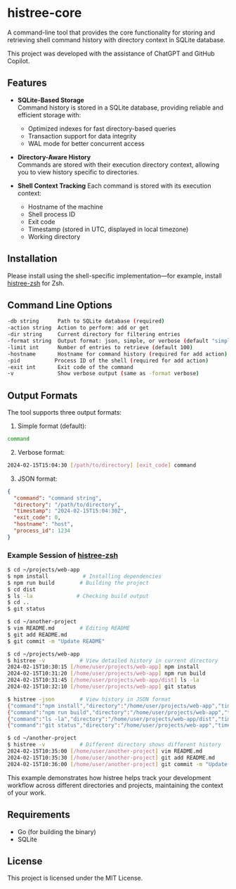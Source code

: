 # histree-core

A command-line tool that provides the core functionality for storing and retrieving shell command history with directory context in SQLite database.

This project was developed with the assistance of ChatGPT and GitHub Copilot.

## Features

- **SQLite-Based Storage**  
  Command history is stored in a SQLite database, providing reliable and efficient storage with:
  - Optimized indexes for fast directory-based queries
  - Transaction support for data integrity
  - WAL mode for better concurrent access

- **Directory-Aware History**  
  Commands are stored with their execution directory context, allowing you to view history specific to directories.

- **Shell Context Tracking**
  Each command is stored with its execution context:
  - Hostname of the machine
  - Shell process ID
  - Exit code
  - Timestamp (stored in UTC, displayed in local timezone)
  - Working directory

## Installation

Please install using the shell-specific implementation—for example, install [histree-zsh](https://github.com/fuba/histree-zsh) for Zsh.

## Command Line Options

```sh
-db string      Path to SQLite database (required)
-action string  Action to perform: add or get
-dir string     Current directory for filtering entries
-format string  Output format: json, simple, or verbose (default "simple")
-limit int      Number of entries to retrieve (default 100)
-hostname       Hostname for command history (required for add action)
-pid           Process ID of the shell (required for add action)
-exit int       Exit code of the command
-v              Show verbose output (same as -format verbose)
```

## Output Formats

The tool supports three output formats:

1. Simple format (default):
```sh
command
```

2. Verbose format:
```sh
2024-02-15T15:04:30 [/path/to/directory] [exit_code] command
```

3. JSON format:
```json
{
  "command": "command string",
  "directory": "/path/to/directory",
  "timestamp": "2024-02-15T15:04:30Z",
  "exit_code": 0,
  "hostname": "host",
  "process_id": 1234
}
```

### Example Session of [histree-zsh](https://github.com/fuba/histree-zsh) 

```sh
$ cd ~/projects/web-app
$ npm install           # Installing dependencies
$ npm run build        # Building the project
$ cd dist
$ ls -la              # Checking build output
$ cd ..
$ git status

$ cd ~/another-project
$ vim README.md        # Editing README
$ git add README.md
$ git commit -m "Update README"

$ cd ~/projects/web-app
$ histree -v           # View detailed history in current directory
2024-02-15T10:30:15 [/home/user/projects/web-app] npm install
2024-02-15T10:31:20 [/home/user/projects/web-app] npm run build
2024-02-15T10:31:45 [/home/user/projects/web-app/dist] ls -la
2024-02-15T10:32:10 [/home/user/projects/web-app] git status

$ histree -json        # View history in JSON format
{"command":"npm install","directory":"/home/user/projects/web-app","timestamp":"2024-02-15T10:30:15Z","hostname":"laptop","process_id":1234}
{"command":"npm run build","directory":"/home/user/projects/web-app","timestamp":"2024-02-15T10:31:20Z","hostname":"laptop","process_id":1234}
{"command":"ls -la","directory":"/home/user/projects/web-app/dist","timestamp":"2024-02-15T10:31:45Z","hostname":"laptop","process_id":1234}
{"command":"git status","directory":"/home/user/projects/web-app","timestamp":"2024-02-15T10:32:10Z","hostname":"laptop","process_id":1234}

$ cd ~/another-project
$ histree -v           # Different directory shows different history
2024-02-15T10:35:00 [/home/user/another-project] vim README.md
2024-02-15T10:35:30 [/home/user/another-project] git add README.md
2024-02-15T10:36:00 [/home/user/another-project] git commit -m "Update README"
```

This example demonstrates how histree helps track your development workflow across different directories and projects, maintaining the context of your work.

## Requirements

- Go (for building the binary)
- SQLite

## License

This project is licensed under the MIT License.
